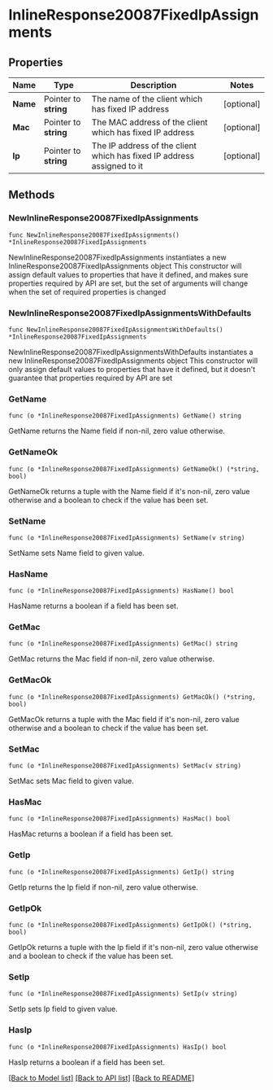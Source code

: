 # InlineResponse20087FixedIpAssignments

## Properties

Name | Type | Description | Notes
------------ | ------------- | ------------- | -------------
**Name** | Pointer to **string** | The name of the client which has fixed IP address | [optional] 
**Mac** | Pointer to **string** | The MAC address of the client which has fixed IP address | [optional] 
**Ip** | Pointer to **string** | The IP address of the client which has fixed IP address assigned to it | [optional] 

## Methods

### NewInlineResponse20087FixedIpAssignments

`func NewInlineResponse20087FixedIpAssignments() *InlineResponse20087FixedIpAssignments`

NewInlineResponse20087FixedIpAssignments instantiates a new InlineResponse20087FixedIpAssignments object
This constructor will assign default values to properties that have it defined,
and makes sure properties required by API are set, but the set of arguments
will change when the set of required properties is changed

### NewInlineResponse20087FixedIpAssignmentsWithDefaults

`func NewInlineResponse20087FixedIpAssignmentsWithDefaults() *InlineResponse20087FixedIpAssignments`

NewInlineResponse20087FixedIpAssignmentsWithDefaults instantiates a new InlineResponse20087FixedIpAssignments object
This constructor will only assign default values to properties that have it defined,
but it doesn't guarantee that properties required by API are set

### GetName

`func (o *InlineResponse20087FixedIpAssignments) GetName() string`

GetName returns the Name field if non-nil, zero value otherwise.

### GetNameOk

`func (o *InlineResponse20087FixedIpAssignments) GetNameOk() (*string, bool)`

GetNameOk returns a tuple with the Name field if it's non-nil, zero value otherwise
and a boolean to check if the value has been set.

### SetName

`func (o *InlineResponse20087FixedIpAssignments) SetName(v string)`

SetName sets Name field to given value.

### HasName

`func (o *InlineResponse20087FixedIpAssignments) HasName() bool`

HasName returns a boolean if a field has been set.

### GetMac

`func (o *InlineResponse20087FixedIpAssignments) GetMac() string`

GetMac returns the Mac field if non-nil, zero value otherwise.

### GetMacOk

`func (o *InlineResponse20087FixedIpAssignments) GetMacOk() (*string, bool)`

GetMacOk returns a tuple with the Mac field if it's non-nil, zero value otherwise
and a boolean to check if the value has been set.

### SetMac

`func (o *InlineResponse20087FixedIpAssignments) SetMac(v string)`

SetMac sets Mac field to given value.

### HasMac

`func (o *InlineResponse20087FixedIpAssignments) HasMac() bool`

HasMac returns a boolean if a field has been set.

### GetIp

`func (o *InlineResponse20087FixedIpAssignments) GetIp() string`

GetIp returns the Ip field if non-nil, zero value otherwise.

### GetIpOk

`func (o *InlineResponse20087FixedIpAssignments) GetIpOk() (*string, bool)`

GetIpOk returns a tuple with the Ip field if it's non-nil, zero value otherwise
and a boolean to check if the value has been set.

### SetIp

`func (o *InlineResponse20087FixedIpAssignments) SetIp(v string)`

SetIp sets Ip field to given value.

### HasIp

`func (o *InlineResponse20087FixedIpAssignments) HasIp() bool`

HasIp returns a boolean if a field has been set.


[[Back to Model list]](../README.md#documentation-for-models) [[Back to API list]](../README.md#documentation-for-api-endpoints) [[Back to README]](../README.md)


